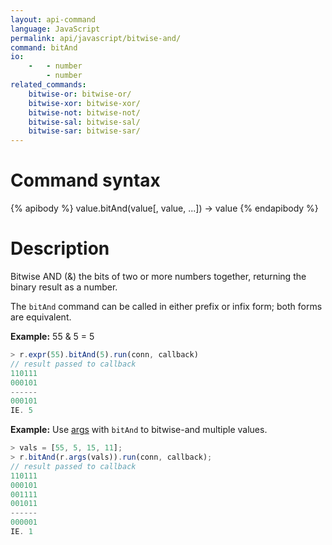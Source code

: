 ```yaml
---
layout: api-command
language: JavaScript
permalink: api/javascript/bitwise-and/
command: bitAnd
io:
    -   - number
        - number
related_commands:
    bitwise-or: bitwise-or/
    bitwise-xor: bitwise-xor/
    bitwise-not: bitwise-not/
    bitwise-sal: bitwise-sal/
    bitwise-sar: bitwise-sar/
---
```


# Command syntax #

{% apibody %}
value.bitAnd(value[, value, ...]) &rarr; value
{% endapibody %}

# Description #

Bitwise AND (&) the bits of two or more numbers together, returning the binary result as a number.

The `bitAnd` command can be called in either prefix or infix form; both forms are equivalent.

__Example:__ 55 & 5 = 5

```js
> r.expr(55).bitAnd(5).run(conn, callback)
// result passed to callback
110111
000101
------
000101
IE. 5
```

__Example:__ Use [args](/api/javascript/args) with `bitAnd` to bitwise-and multiple values.

```js
> vals = [55, 5, 15, 11];
> r.bitAnd(r.args(vals)).run(conn, callback);
// result passed to callback
110111
000101
001111
001011
------
000001
IE. 1
```
